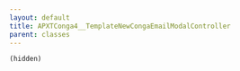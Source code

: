 ```yaml
---
layout: default
title: APXTConga4__TemplateNewCongaEmailModalController
parent: classes
---
```


```(hidden)```
